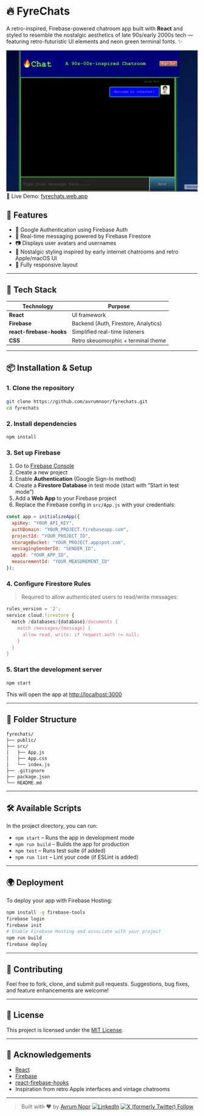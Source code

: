 # 🔥 FyreChats

A retro-inspired, Firebase-powered chatroom app built with **React** and styled to resemble the nostalgic aesthetics of late 90s/early 2000s tech — featuring retro-futuristic UI elements and neon green terminal fonts. ✨

![Screenshot](screenshot.png) <!-- Add a screenshot of your app in the repo -->
🔗 Live Demo: [fyrechats.web.app](https://fyrechats.web.app)
## 🚀 Features

- 🔐 Google Authentication using Firebase Auth
- 💬 Real-time messaging powered by Firebase Firestore
- 📷 Displays user avatars and usernames
- 🎨 Nostalgic styling inspired by early internet chatrooms and retro Apple/macOS UI
- 📱 Fully responsive layout

---

## 🧰 Tech Stack

| Technology        | Purpose                              |
|------------------|--------------------------------------|
| **React**         | UI framework                         |
| **Firebase**      | Backend (Auth, Firestore, Analytics) |
| **react-firebase-hooks** | Simplified real-time listeners   |
| **CSS**           | Retro skeuomorphic + terminal theme |

---

## 📦 Installation & Setup

### 1. Clone the repository

```bash
git clone https://github.com/avrumnoor/fyrechats.git
cd fyrechats
```

### 2. Install dependencies

```bash
npm install
```

### 3. Set up Firebase

1. Go to [Firebase Console](https://console.firebase.google.com/)
2. Create a new project
3. Enable **Authentication** (Google Sign-In method)
4. Create a **Firestore Database** in test mode (start with “Start in test mode”)
5. Add a **Web App** to your Firebase project
6. Replace the Firebase config in `src/App.js` with your credentials:

```js
const app = initializeApp({
  apiKey: "YOUR_API_KEY",
  authDomain: "YOUR_PROJECT.firebaseapp.com",
  projectId: "YOUR_PROJECT_ID",
  storageBucket: "YOUR_PROJECT.appspot.com",
  messagingSenderId: "SENDER_ID",
  appId: "YOUR_APP_ID",
  measurementId: "YOUR_MEASUREMENT_ID"
});
```

### 4. Configure Firestore Rules

> Required to allow authenticated users to read/write messages:

```js
rules_version = '2';
service cloud.firestore {
  match /databases/{database}/documents {
    match /messages/{message} {
      allow read, write: if request.auth != null;
    }
  }
}
```

### 5. Start the development server

```bash
npm start
```

This will open the app at [http://localhost:3000](http://localhost:3000)

---

## 🧪 Folder Structure

```
fyrechats/
├── public/
├── src/
│   ├── App.js
│   ├── App.css
│   └── index.js
├── .gitignore
├── package.json
└── README.md
```

---

## 🛠️ Available Scripts

In the project directory, you can run:

- `npm start` – Runs the app in development mode
- `npm run build` – Builds the app for production
- `npm test` – Runs test suite (if added)
- `npm run lint` – Lint your code (if ESLint is added)

---

## 🌍 Deployment

To deploy your app with Firebase Hosting:

```bash
npm install -g firebase-tools
firebase login
firebase init
# Enable Firebase Hosting and associate with your project
npm run build
firebase deploy
```

---

## 🤝 Contributing

Feel free to fork, clone, and submit pull requests. Suggestions, bug fixes, and feature enhancements are welcome!

---

## 📜 License

This project is licensed under the [MIT License](LICENSE).

---

## 🙌 Acknowledgements

- [React](https://reactjs.org)
- [Firebase](https://firebase.google.com/)
- [react-firebase-hooks](https://github.com/csfrequency/react-firebase-hooks)
- Inspiration from retro Apple interfaces and vintage chatrooms

---

> Built with ❤️ by [Avrum Noor](https://github.com/avrumnoor)
> [![LinkedIn](https://img.shields.io/badge/LinkedIn-0077B5?style=for-the-badge&logo=linkedin&logoColor=white)](https://www.linkedin.com/in/avrumnoor/) [![X (formerly Twitter) Follow](https://img.shields.io/twitter/follow/avrumnoor)](https://x.com/intent/follow?screen_name=avrumnoor)
